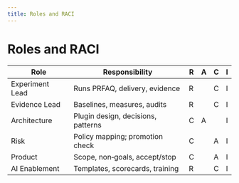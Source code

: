 ```yaml
---
title: Roles and RACI
---
```


# Roles and RACI

| Role | Responsibility | R | A | C | I |
|------|----------------|---|---|---|---|
| Experiment Lead | Runs PRFAQ, delivery, evidence | R |   | C | I |
| Evidence Lead | Baselines, measures, audits | R |   | C | I |
| Architecture | Plugin design, decisions, patterns | C | A |   | I |
| Risk | Policy mapping; promotion check | C |   | A | I |
| Product | Scope, non‑goals, accept/stop | C |   | A | I |
| AI Enablement | Templates, scorecards, training | R |   | C | I |
